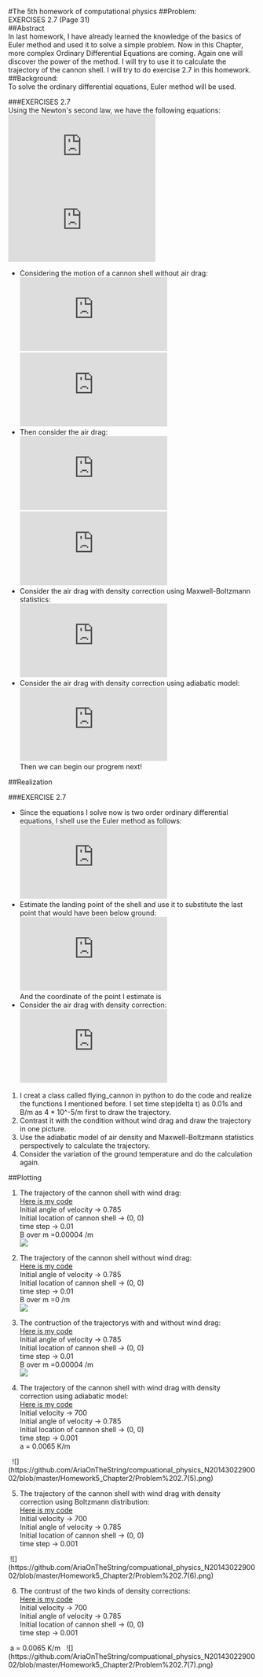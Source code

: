 #The 5th homework of computational physics
##Problem:  
EXERCISES 2.7 (Page 31)   
##Abstract  
In last homework, I have already learned the knowledge of the basics of Euler method and used it to solve a simple problem. Now in this Chapter, more complex Ordinary Differential Equations are coming. Again one will discover the power of the method. I will try to use it to calculate the trajectory of the cannon shell. I will try to do exercise 2.7 in this homework.  
##Background:  
To solve the ordinary differential equations, Euler method will be used.  

###EXERCISES 2.7  
Using the Newton's second law, we have the following equations:  
![](http://latex.codecogs.com/gif.latex?%5Cfrac%7Bd%5E2x%7D%7Bdt%5E2%7D%3D%5Cfrac%7BF_x%7D%7Bm%7D%3D%5Cfrac%7BF_%7Bdrag%2Cx%7D%7D%7Bm%7D)  
![](http://latex.codecogs.com/gif.latex?%5Cfrac%7Bd%5E2y%7D%7Bdt%5E2%7D%3D%5Cfrac%7BF_y%7D%7Bm%7D%3D%5Cfrac%7BF_%7Bdrag%2Cy%7D%7D%7Bm%7D-g%5Capprox%5Cfrac%7BF_%7Bdrag%2Cy%7D%7D%7Bm%7D-9.8m/s%5E2)  
- Considering the motion of a cannon shell without air drag:  
![](http://latex.codecogs.com/gif.latex?%5Cfrac%7Bd%5E2x%7D%7Bdt%5E2%7D%3D%5Cfrac%7BF_x%7D%7Bm%7D%3D%5Cfrac%7BF_%7Bdrag%2Cx%7D%7D%7Bm%7D%3D0)  
![](http://latex.codecogs.com/gif.latex?%5Cfrac%7Bd%5E2y%7D%7Bdt%5E2%7D%3D%5Cfrac%7BF_y%7D%7Bm%7D%3D%5Cfrac%7BF_%7Bdrag%2Cy%7D%7D%7Bm%7D-g%3D-g)  
- Then consider the air drag:  
![](http://latex.codecogs.com/gif.latex?%5Cfrac%7Bd%5E2x%7D%7Bdt%5E2%7D%3D%5Cfrac%7BF_x%7D%7Bm%7D%3D%5Cfrac%7BF_%7Bdrag%2Cx%7D%7D%7Bm%7D%3D-mBvv_x)  
![](http://latex.codecogs.com/gif.latex?%5Cfrac%7Bd%5E2y%7D%7Bdt%5E2%7D%3D%5Cfrac%7BF_y%7D%7Bm%7D%3D%5Cfrac%7BF_%7Bdrag%2Cy%7D%7D%7Bm%7D-g%3D-mBvv_y-g)  
- Consider the air drag with density correction using Maxwell-Boltzmann statistics:  
![](http://latex.codecogs.com/gif.latex?F_%7Bdrag%7D%5E*%3De%5E%7B%5Cfrac%7B-y%7D%7By_0%7D%7DF_%7Bdrag%7D)  
- Consider the air drag with density correction using adiabatic model:  
![](http://latex.codecogs.com/gif.latex?F_%7Bdrag%7D%5E*%3D%5Cleft%281-%5Cfrac%7Bay%7D%7BT_0%7D%20%5Cright%20%29%5E%7B%5Calpha%7DF_%7Bdrag%7D)  
Then we can begin our progrem next!  


##Realization  

###EXERCISE 2.7  
- Since the equations I solve now is two order ordinary differential equations, I shell use the Euler method as follows:  
![](http://latex.codecogs.com/gif.latex?%5C%5C%20x_%7Bi&plus;1%7D%3Dx_i&plus;v_%7Bx%2Ci%7D%5CDelta%20t%20%5C%5C%20y_%7Bi&plus;1%7D%3Dy_i&plus;v_%7By%2Ci%7D%5CDelta%20t%20%5C%5C%20v_%7Bx%2Ci&plus;1%7D%3Dv_%7Bx%2Ci%7D-%5Cfrac%7BBvv_x%7D%7Bm%7D%5CDelta%20t%20%5C%5C%20v_%7By%2Ci&plus;1%7D%3Dv_%7By%2Ci%7D-%5Cfrac%7BBvv_y%7D%7Bm%7D%5CDelta%20t-g%5CDelta%20t)  
- Estimate the landing point of the shell and use it to substitute the last point that would have been below ground:  
![](http://latex.codecogs.com/gif.latex?%5C%5C%20r%3D-%5Cfrac%7By_n%7D%7By_%7Bn&plus;1%7D%7D%20%5C%5C%20x_l%3D%5Cfrac%7Bx_n&plus;rx_%7Bn&plus;1%7D%7D%7Br&plus;1%7D%20%5C%5C)  
And the coordinate of the point I estimate is <img src="http://latex.codecogs.com/gif.latex?(x_l,0)" alt="" title="" />  
- Consider the air drag with density correction:    
![](http://latex.codecogs.com/gif.latex?%5C%5C%20x_%7Bi&plus;1%7D%3Dx_i&plus;v_%7Bx%2Ci%7D%5CDelta%20t%20%5C%5C%20y_%7Bi&plus;1%7D%3Dy_i&plus;v_%7By%2Ci%7D%5CDelta%20t%20%5C%5C%20v_%7Bx%2Ci&plus;1%7D%3Dv_%7Bx%2Ci%7D-%5Cfrac%7BB%5E*vv_x%7D%7Bm%7D%5CDelta%20t%20%5C%5C%20v_%7By%2Ci&plus;1%7D%3Dv_%7By%2Ci%7D-%5Cfrac%7BB%5E*vv_y%7D%7Bm%7D%5CDelta%20t-g%5CDelta%20t)  

1. I creat a class called flying_cannon in python to do the code and realize the functions I mentioned before. I set time step(delta t) as 0.01s and B/m as 4 * 10^-5/m first to draw the trajectory.  
2. Contrast it with the condition without wind drag and draw the trajectory in one picture. 
3. Use the adiabatic model of air density and Maxwell-Boltzmann statistics perspectively to calculate the trajectory.  
4. Consider the variation of the ground temperature and do the calculation again.   

##Plotting

1. The trajectory of the cannon shell with wind drag:  
[Here is my code](https://github.com/AriaOnTheString/compuational_physics_N2014302290002/blob/master/Homework5_Chapter2/Problem%202.7(1).py)  
Initial angle of velocity -> 0.785   
Initial location of cannon shell -> (0, 0)  
time step ->  0.01  
B over m =0.00004 /m  
![](https://github.com/AriaOnTheString/compuational_physics_N2014302290002/blob/master/Homework5_Chapter2/Problem%202.7(1).png)  

2. The trajectory of the cannon shell without wind drag:  
[Here is my code](https://github.com/AriaOnTheString/compuational_physics_N2014302290002/blob/master/Homework5_Chapter2/Problem%202.7(2).py)  
Initial angle of velocity -> 0.785  
Initial location of cannon shell -> (0, 0)  
time step ->  0.01  
B over m =0 /m  
![](https://github.com/AriaOnTheString/compuational_physics_N2014302290002/blob/master/Homework5_Chapter2/Problem%202.7(2).png)  

3. The contruction of the trajectorys with and without wind drag:  
[Here is my code](https://github.com/AriaOnTheString/compuational_physics_N2014302290002/blob/master/Homework5_Chapter2/Problem%202.7(4).py)  
Initial angle of velocity -> 0.785  
Initial location of cannon shell -> (0, 0)  
time step ->  0.01  
B over m =0.00004 /m  
![](https://github.com/AriaOnTheString/compuational_physics_N2014302290002/blob/master/Homework5_Chapter2/Problem%202.7(4).png)  

4. The trajectory of the cannon shell with wind drag with density correction using adiabatic model:  
[Here is my code](https://github.com/AriaOnTheString/compuational_physics_N2014302290002/blob/master/Homework5_Chapter2/Problem%202.7(5).py)  
Initial velocity -> 700  
Initial angle of velocity -> 0.785  
Initial location of cannon shell -> (0, 0)  
time step ->  0.001  
a = 0.0065 K/m  
<img src="http://latex.codecogs.com/gif.latex?\alpha=2.5" alt="" title="" />  
<img src="http://latex.codecogs.com/gif.latex?T_0=300" alt="" title="" />  
![](https://github.com/AriaOnTheString/compuational_physics_N2014302290002/blob/master/Homework5_Chapter2/Problem%202.7(5).png)  

5. The trajectory of the cannon shell with wind drag with density correction using Boltzmann distribution:  
[Here is my code](https://github.com/AriaOnTheString/compuational_physics_N2014302290002/blob/master/Homework5_Chapter2/Problem%202.7(6).py)  
Initial velocity -> 700  
Initial angle of velocity -> 0.785  
Initial location of cannon shell -> (0, 0)  
time step ->  0.001  
<img src="http://latex.codecogs.com/gif.latex?y_0=\frac{k_BT}{mg}\approx1.0*10^4m" alt="" title="" />  
![](https://github.com/AriaOnTheString/compuational_physics_N2014302290002/blob/master/Homework5_Chapter2/Problem%202.7(6).png)  

6. The contrust of the two kinds of density corrections:   
[Here is my code](https://github.com/AriaOnTheString/compuational_physics_N2014302290002/blob/master/Homework5_Chapter2/Problem%202.7(7).py)  
Initial velocity -> 700  
Initial angle of velocity -> 0.785  
Initial location of cannon shell -> (0, 0)  
time step ->  0.001  
<img src="http://latex.codecogs.com/gif.latex?y_0=\frac{k_BT}{mg}\approx1.0*10^4m" alt="" title="" />  
a = 0.0065 K/m  
<img src="http://latex.codecogs.com/gif.latex?\alpha=2.5" alt="" title="" />  
<img src="http://latex.codecogs.com/gif.latex?T_0=300" alt="" title="" />  
![](https://github.com/AriaOnTheString/compuational_physics_N2014302290002/blob/master/Homework5_Chapter2/Problem%202.7(7).png)  
